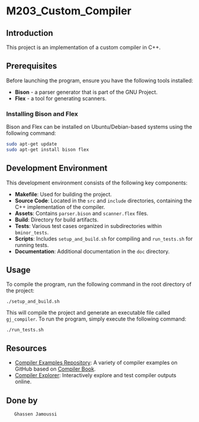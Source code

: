 # M203_Custom_Compiler

## Introduction
This project is an implementation of a custom compiler in C++.

##  Prerequisites
Before launching the program, ensure you have the following tools installed:
- **Bison** - a parser generator that is part of the GNU Project.
- **Flex** - a tool for generating scanners.

### Installing Bison and Flex
Bison and Flex can be installed on Ubuntu/Debian-based systems using the following command:

```bash
sudo apt-get update
sudo apt-get install bison flex
```

## Development Environment
This development environment consists of the following key components:
- **Makefile**: Used for building the project.
- **Source Code**: Located in the `src` and `include` directories, containing the C++ implementation of the compiler.
- **Assets**: Contains `parser.bison` and `scanner.flex` files.
- **Build**: Directory for build artifacts.
- **Tests**: Various test cases organized in subdirectories within `bminor_tests`.
- **Scripts**: Includes `setup_and_build.sh` for compiling and `run_tests.sh` for running tests.
- **Documentation**: Additional documentation in the `doc` directory.

## Usage
To compile the program, run the following command in the root directory of the project:
```
./setup_and_build.sh 
```

This will compile the project and generate an executable file called `gj_compiler`. To run the program, simply execute the following command:

```
./run_tests.sh
```

## Resources
- [Compiler Examples Repository](https://github.com/dthain/compilerbook-examples/tree/master): A variety of compiler examples on GitHub based on [Compiler Book](http://compilerbook.org/).
- [Compiler Explorer](https://godbolt.org/): Interactively explore and test compiler outputs online.

## Done by
```
   Ghassen Jamoussi
```
